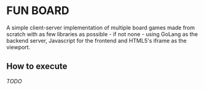 # FUN BOARD

A simple client-server implementation of multiple board games made from scratch with as few libraries as possible - if not none - using GoLang as the backend server, Javascript for the frontend and HTML5's iframe as the viewport.

## How to execute

*TODO*

